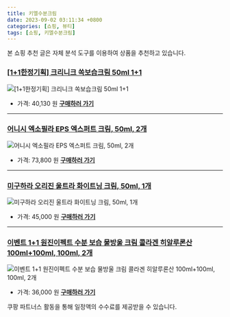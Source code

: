 ```yaml
---
title: 키엘수분크림
date: 2023-09-02 03:11:34 +0800
categories: [쇼핑, 뷰티]
tags: [쇼핑, 키엘수분크림]
---
```

본 쇼핑 추천 글은 자체 분석 도구를 이용하여 상품을 추천하고 있습니다.
### [[1+1한정기획] 크리니크 쏙보습크림 50ml 1+1](https://link.coupang.com/re/AFFSDP?lptag=AF1030537&pageKey=2243515034&itemId=3834089624&vendorItemId=75170064941&traceid=V0-153-24dba541972ec504&requestid=20230907031134361146063574&token=31850C%7CMIXED)
![[1+1한정기획] 크리니크 쏙보습크림 50ml 1+1](https://ads-partners.coupang.com/image1/UWm7dyqaniRwsS0DUdld6mwJtLbJnicx7oaEatf6PXRIyPrZixur2n6FnILZOcJNAoOhRgKsqD7Bc6g62i1ufBnTszLhnGCQJ8PvANAMMcKpMlBPtB1ceXBbHQFF4K1PtVJp7GIiZHs4Hl_EXu60qU__zweJj3N95IbXDj8h0lOCS7t_eS39A293dkpLVI4_cGfIDJfwK2yg0nTkD7vdk2JXRfqEQSLxRtZVIltZ9fkCIW2JyVmO50pB_nhPFuzlEnNxze-WFPQiIFvDzrNnBvo06ls3na75raOSBIxp4QQ=)
- 가격: 40,130 원
[**구매하러 가기**](https://link.coupang.com/re/AFFSDP?lptag=AF1030537&pageKey=2243515034&itemId=3834089624&vendorItemId=75170064941&traceid=V0-153-24dba541972ec504&requestid=20230907031134361146063574&token=31850C%7CMIXED)
---
### [어니시 엑소필라 EPS 엑스퍼트 크림, 50ml, 2개](https://link.coupang.com/re/AFFSDP?lptag=AF1030537&pageKey=6962418820&itemId=16954665525&vendorItemId=70257133669&traceid=V0-153-9376a25c9ce0e1ad&clickBeacon=5WB1IfC6nII1gNwt%2BcsV6Fz91Hnk75w4LLCIeM%2B5ZO%2BPCm6WYYI05KbPCNfvLZSrXfpatnggKwQdxqpoUSrl0S70Yz%2BKJ3ozEQePeUEpnWM1r7QNbPHh0qsPprD5nneq6oJpnp%2B1A5DSoq7FiC%2FvDq5zdwl04r%2B1v99EaZ%2Fgur6ihISHYRt6dBj4pknNsRRdQzhvhZVgKOIRIcknlpVnsHUN03CXcXv2p1KsZZS1zbm64GgOI3zInWk%2F5hQiFaupeug3GI65B3cOKFGFBEdaQJzwAM2DNGRUPC3hgVUHjR4f05gsuNpyNrHygOQBxd6ZwHBdNUfGtWt30s4%2Fea0sZy4yRIUM%2FnhEwmQvvRSgaLIYwh9OxHa3Oce%2FBYI5xO7TATGUBnh1quJyvg%2FbGMMQK40ve0xGx41klUgCQ5h3Zhr4k0Rp4zBNd8TKiEVMglzMZpXk2XkJ68ocwfx6qslZvU7VKAsj%2BPNHUpU6zPszkKSM57k8XOoLnb66%2B9%2B1CMhlmGbVFjJp5DrT%2F8Ysdijw3TldW2n33Z%2BoCC7VKgF3HnnB6jQ4jEFldvIMWl6Xk083HC7sfZYh0YpwzYvoTukAIBik8XG7KtnpedTaJ0GXOnFk9UEWq61g5DKYSIVu0k3%2BLidtLI5R8bbliEkvpgvU0Zd%2FB%2Bc4n3TXtAUscEOO20iv08YmtZTZgmU7rFv00D1nRd2WpEOvj6QQaekKbElAy6DFHgXhEUBO5VWC1H5ZlhGSkt53VAGkE%2FYvn4FAKpRr25vI5DYLmRRPOMiT2cK86B6DSP%2FQR3TtvfQjjqNUousdcZw5OyoQN6vXsfWm%2B0y3HNh2YBxIQcYbsK71100hQK2ilFOAGrl%2F07sW1m0sfyMhlMLyWkmZtYwdeFmCFQ%2Fo&requestid=20230907031134361146063574&token=31850C%7CMIXED)
![어니시 엑소필라 EPS 엑스퍼트 크림, 50ml, 2개](https://ads-partners.coupang.com/image1/Fs1RNJ_vPCtUTo0dFrtTETVZr4Uy-RbhLpztvgxHkUS72gBwLZYpSUrfB-i_S81x5lPBfBXHpTN7R812t_ynMDJT3A42cwzuexiHcJWbVe8lCWPElsuugEh8-oJjHSo0Pq2TQSyPQnBUX7k8k1cufd0OES-h9yw-MFskamb0CXlFBZSCw8Reb-PA8t20BJfg5bXGZvQ2G5v8t0d63v0SAloQvdsanrigD5JoT-cRtwmw4zNsZaFjHWWxBDVfofDBAMuYiY2QMrJTMUrRX_c9IVzSfj67Chw=)
- 가격: 73,800 원
[**구매하러 가기**](https://link.coupang.com/re/AFFSDP?lptag=AF1030537&pageKey=6962418820&itemId=16954665525&vendorItemId=70257133669&traceid=V0-153-9376a25c9ce0e1ad&clickBeacon=5WB1IfC6nII1gNwt%2BcsV6Fz91Hnk75w4LLCIeM%2B5ZO%2BPCm6WYYI05KbPCNfvLZSrXfpatnggKwQdxqpoUSrl0S70Yz%2BKJ3ozEQePeUEpnWM1r7QNbPHh0qsPprD5nneq6oJpnp%2B1A5DSoq7FiC%2FvDq5zdwl04r%2B1v99EaZ%2Fgur6ihISHYRt6dBj4pknNsRRdQzhvhZVgKOIRIcknlpVnsHUN03CXcXv2p1KsZZS1zbm64GgOI3zInWk%2F5hQiFaupeug3GI65B3cOKFGFBEdaQJzwAM2DNGRUPC3hgVUHjR4f05gsuNpyNrHygOQBxd6ZwHBdNUfGtWt30s4%2Fea0sZy4yRIUM%2FnhEwmQvvRSgaLIYwh9OxHa3Oce%2FBYI5xO7TATGUBnh1quJyvg%2FbGMMQK40ve0xGx41klUgCQ5h3Zhr4k0Rp4zBNd8TKiEVMglzMZpXk2XkJ68ocwfx6qslZvU7VKAsj%2BPNHUpU6zPszkKSM57k8XOoLnb66%2B9%2B1CMhlmGbVFjJp5DrT%2F8Ysdijw3TldW2n33Z%2BoCC7VKgF3HnnB6jQ4jEFldvIMWl6Xk083HC7sfZYh0YpwzYvoTukAIBik8XG7KtnpedTaJ0GXOnFk9UEWq61g5DKYSIVu0k3%2BLidtLI5R8bbliEkvpgvU0Zd%2FB%2Bc4n3TXtAUscEOO20iv08YmtZTZgmU7rFv00D1nRd2WpEOvj6QQaekKbElAy6DFHgXhEUBO5VWC1H5ZlhGSkt53VAGkE%2FYvn4FAKpRr25vI5DYLmRRPOMiT2cK86B6DSP%2FQR3TtvfQjjqNUousdcZw5OyoQN6vXsfWm%2B0y3HNh2YBxIQcYbsK71100hQK2ilFOAGrl%2F07sW1m0sfyMhlMLyWkmZtYwdeFmCFQ%2Fo&requestid=20230907031134361146063574&token=31850C%7CMIXED)
---
### [미구하라 오리진 울트라 화이트닝 크림, 50ml, 1개](https://link.coupang.com/re/AFFSDP?lptag=AF1030537&pageKey=1659138810&itemId=2826631370&vendorItemId=70816081314&traceid=V0-153-c409b4507bfc97b7&clickBeacon=5WB1IfC6nII1gNwt%2BcsV6Fz91Hnk75w4LLCIeM%2B5ZO%2BPCm6WYYI05KbPCNfvLZSrXfpatnggKwQdxqpoUSrl0S70Yz%2BKJ3ozEQePeUEpnWOdJg%2BvD3RqTertbPXoVfMP6oJpnp%2B1A5DSoq7FiC%2FvDjzUaSaBG94BsPeaKoEvr9yl2yr7tisfLdQc5IkY3%2BdaQzhvhZVgKOIRIcknlpVnsHUN03CXcXv2p1KsZZS1zbm64GgOI3zInWk%2F5hQiFaupNt3W5YLI0lzxhZ0Nhj4q45TAJuTZ%2FiDLm0ns5Ek5N%2F13CaOt1ezEsPnfwR64W%2B3eEtMO3LDDqIDb8ZGj1JoV8%2BO4%2FTd7Fw%2FBCxmCXUBhZwUEMah%2FRgFGyuQOYNMyWnYkyBZjFILMdx1IqeLZBdtHr%2F7VMUbUlb5h9w2dHko9WKtD%2FekwaHQgvJiIMNSZLPaKVd%2B2mHjKANi3CR7aUmAuA0LlwCkGO3GGyQ9GPgPaOLSpPQzm5u0iWYBzqSwkzJIVqN3W%2FHhaducuhvdnYOriwMzhBg5Y%2BK1BZg44A3r5R2Vb%2F2D16KuwR7DLip6eQHMQk3Tu3ECxMM4MWat%2ByKf9qAu5K93M3xEpnwe7FrnBFS1QxqcMiKtc25KVdwASz8WWFagGT2NdE2OEFFUeAreGz16WTtBy3HyQn1JLzfQdbZAifY4XL3QWZu5D7gZYwtJO%2FS%2BFLKAHJRCvQNgkiDEpHWNzBsGWPDU92WC8o9rNoMUuMmGcV0jWCU4YDmixwG%2F%2BqVT%2FKfoH4zRqnZP6kBEvw3ceFao1pDZYG%2FFSJq061v%2BT9b4zyHxkR%2FR6yOOkVNghlyy%2FyAPMWDUg1FNhAYZ7Bhwvx6KjbaJzcfQuCwyoYE8Xact9ez79qOeOmFKaKcFu&requestid=20230907031134361146063574&token=31850C%7CMIXED)
![미구하라 오리진 울트라 화이트닝 크림, 50ml, 1개](https://ads-partners.coupang.com/image1/EjtNX-93yDOYVAO0EpW7YhR-vYyBFGxl3eqwpHAYmW9UbjmVw_VelpNLWH11q8EM9QLKuffOCILSfVz8EqA6NwWhG0Wo9Y728abr4OOyVG7r3KsHAeYgEc_b9iIdTY661u422-x4IJknL2drgR-LN1ql29jshjtTdtwDbpI-XwhWzBC0BizE1UaCihlV_25iXwP173qUyWVVCAGGBFtAg4pp5auvO8wZLR3wG-gtYJ_kp0jnuu7lJNT9g4A38lFyeeDD-HkA6F_umZ0HlwrXYBnrZf0=)
- 가격: 45,000 원
[**구매하러 가기**](https://link.coupang.com/re/AFFSDP?lptag=AF1030537&pageKey=1659138810&itemId=2826631370&vendorItemId=70816081314&traceid=V0-153-c409b4507bfc97b7&clickBeacon=5WB1IfC6nII1gNwt%2BcsV6Fz91Hnk75w4LLCIeM%2B5ZO%2BPCm6WYYI05KbPCNfvLZSrXfpatnggKwQdxqpoUSrl0S70Yz%2BKJ3ozEQePeUEpnWOdJg%2BvD3RqTertbPXoVfMP6oJpnp%2B1A5DSoq7FiC%2FvDjzUaSaBG94BsPeaKoEvr9yl2yr7tisfLdQc5IkY3%2BdaQzhvhZVgKOIRIcknlpVnsHUN03CXcXv2p1KsZZS1zbm64GgOI3zInWk%2F5hQiFaupNt3W5YLI0lzxhZ0Nhj4q45TAJuTZ%2FiDLm0ns5Ek5N%2F13CaOt1ezEsPnfwR64W%2B3eEtMO3LDDqIDb8ZGj1JoV8%2BO4%2FTd7Fw%2FBCxmCXUBhZwUEMah%2FRgFGyuQOYNMyWnYkyBZjFILMdx1IqeLZBdtHr%2F7VMUbUlb5h9w2dHko9WKtD%2FekwaHQgvJiIMNSZLPaKVd%2B2mHjKANi3CR7aUmAuA0LlwCkGO3GGyQ9GPgPaOLSpPQzm5u0iWYBzqSwkzJIVqN3W%2FHhaducuhvdnYOriwMzhBg5Y%2BK1BZg44A3r5R2Vb%2F2D16KuwR7DLip6eQHMQk3Tu3ECxMM4MWat%2ByKf9qAu5K93M3xEpnwe7FrnBFS1QxqcMiKtc25KVdwASz8WWFagGT2NdE2OEFFUeAreGz16WTtBy3HyQn1JLzfQdbZAifY4XL3QWZu5D7gZYwtJO%2FS%2BFLKAHJRCvQNgkiDEpHWNzBsGWPDU92WC8o9rNoMUuMmGcV0jWCU4YDmixwG%2F%2BqVT%2FKfoH4zRqnZP6kBEvw3ceFao1pDZYG%2FFSJq061v%2BT9b4zyHxkR%2FR6yOOkVNghlyy%2FyAPMWDUg1FNhAYZ7Bhwvx6KjbaJzcfQuCwyoYE8Xact9ez79qOeOmFKaKcFu&requestid=20230907031134361146063574&token=31850C%7CMIXED)
---
### [이벤트 1+1 원진이펙트 수분 보습 물방울 크림 콜라겐 히알루론산 100ml+100ml, 100ml, 2개](https://link.coupang.com/re/AFFSDP?lptag=AF1030537&pageKey=6822879301&itemId=16187902289&vendorItemId=83383110451&traceid=V0-153-f4411ba95f0fec51&clickBeacon=5WB1IfC6nII1gNwt%2BcsV6Fz91Hnk75w4LLCIeM%2B5ZO%2BPCm6WYYI05KbPCNfvLZSrXfpatnggKwQdxqpoUSrl0S70Yz%2BKJ3ozEQePeUEpnWOAo5SyOfgmDyDxUPQ2gyFk6oJpnp%2B1A5DSoq7FiC%2FvDlpOgM1jVYTMQMIPAE3fHzCDuipQ3m6kPZi4NaSDY2FCQzhvhZVgKOIRIcknlpVnsHUN03CXcXv2p1KsZZS1zbm64GgOI3zInWk%2F5hQiFaupWkbLcIjMyPCnS7CgeDFQHsnw3ZlL6P1oKjkvdI7xLqU5WA8ujfbewwZVmvBKbCTBAznRE0GXu2ySp3oL43nC%2FhoMyuwb58SxZUOTywSdg5u9wf8ijm0X3ujYU9pBsWGgwug1Jus2W3MLeDgts5bVMf7VMUbUlb5h9w2dHko9WKsz5enNIO7Qp5qvqQrZ8XXB2pbnh3Q9HbuoYG5jZRPpd2Ot4G4is3hJ7ZoSY%2Fe4pDz8zM4tMexYb2oJE7eVCxaT%2BVB6wnIoep9JqEmyzDT20bPkQ5hs3FljJisFusTZSHS%2F1O2C88A9c7zKYnazJ2bV%2BKsHW7Gx76uqEIQS%2B41GdC3fqwayut2RCl1P3UCXLMmPRv1fnMjCH%2B0CoONJdvkwaWYypoZkd7V0%2FjsUWGxObf%2BoAtbiDXtPh39QvIT7cRI83fgWhSPRUmA7NOIUhXivc0QQdj2iESIgi7j3q50qdzIWvsNAisrGhAcNhQn2xV0JO7cdcV7c7JxVlFCn97b0IkWOT0jlb%2FpaN%2Bt3k08%2Fs1MPWsaVzTjiS%2FGfZofBnCLoaKXwDOWnfzXJK7Zw0LUcogydlKx2cxqDE4uIBVCidDS9mWKErl%2FIPlG6kZC5OVO0rJz9ku1u2Gckitf96LRY&requestid=20230907031134361146063574&token=31850C%7CMIXED)
![이벤트 1+1 원진이펙트 수분 보습 물방울 크림 콜라겐 히알루론산 100ml+100ml, 100ml, 2개](https://ads-partners.coupang.com/image1/YXhl54OFRfLdDAWxYVmBnMBWk7z0mSTSLm88lY_Xq9Gq0rRDkBH2j9MHBKd4wgLFdjS3jceEXYhYWUksAlvNZIol3_SZJl98pE90nEz0HFhyvpFuCva-6992zu2lAfTNNSOmcVPZgyEJ8JjI8vbUx1ijtswZeqdboDJZD-vRvy1Eow7u-Ivs1aTEBDEWT0tYSiWl_eXEmX_Rih-n66Fji1mfkM3O5_OukyGyfIKjfiRLs94kTqwLyHnkrH9jw7O_GcERl-zIuuw78-SMPQBJ5yxB1wwiMnljEXUAEzc_VjB0LC-5)
- 가격: 36,000 원
[**구매하러 가기**](https://link.coupang.com/re/AFFSDP?lptag=AF1030537&pageKey=6822879301&itemId=16187902289&vendorItemId=83383110451&traceid=V0-153-f4411ba95f0fec51&clickBeacon=5WB1IfC6nII1gNwt%2BcsV6Fz91Hnk75w4LLCIeM%2B5ZO%2BPCm6WYYI05KbPCNfvLZSrXfpatnggKwQdxqpoUSrl0S70Yz%2BKJ3ozEQePeUEpnWOAo5SyOfgmDyDxUPQ2gyFk6oJpnp%2B1A5DSoq7FiC%2FvDlpOgM1jVYTMQMIPAE3fHzCDuipQ3m6kPZi4NaSDY2FCQzhvhZVgKOIRIcknlpVnsHUN03CXcXv2p1KsZZS1zbm64GgOI3zInWk%2F5hQiFaupWkbLcIjMyPCnS7CgeDFQHsnw3ZlL6P1oKjkvdI7xLqU5WA8ujfbewwZVmvBKbCTBAznRE0GXu2ySp3oL43nC%2FhoMyuwb58SxZUOTywSdg5u9wf8ijm0X3ujYU9pBsWGgwug1Jus2W3MLeDgts5bVMf7VMUbUlb5h9w2dHko9WKsz5enNIO7Qp5qvqQrZ8XXB2pbnh3Q9HbuoYG5jZRPpd2Ot4G4is3hJ7ZoSY%2Fe4pDz8zM4tMexYb2oJE7eVCxaT%2BVB6wnIoep9JqEmyzDT20bPkQ5hs3FljJisFusTZSHS%2F1O2C88A9c7zKYnazJ2bV%2BKsHW7Gx76uqEIQS%2B41GdC3fqwayut2RCl1P3UCXLMmPRv1fnMjCH%2B0CoONJdvkwaWYypoZkd7V0%2FjsUWGxObf%2BoAtbiDXtPh39QvIT7cRI83fgWhSPRUmA7NOIUhXivc0QQdj2iESIgi7j3q50qdzIWvsNAisrGhAcNhQn2xV0JO7cdcV7c7JxVlFCn97b0IkWOT0jlb%2FpaN%2Bt3k08%2Fs1MPWsaVzTjiS%2FGfZofBnCLoaKXwDOWnfzXJK7Zw0LUcogydlKx2cxqDE4uIBVCidDS9mWKErl%2FIPlG6kZC5OVO0rJz9ku1u2Gckitf96LRY&requestid=20230907031134361146063574&token=31850C%7CMIXED)


쿠팡 파트너스 활동을 통해 일정액의 수수료를 제공받을 수 있습니다.
